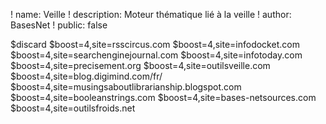 ! name: Veille
! description: Moteur thématique lié à la veille
! author: BasesNet
! public: false

$discard
$boost=4,site=rsscircus.com
$boost=4,site=infodocket.com
$boost=4,site=searchenginejournal.com
$boost=4,site=infotoday.com
$boost=4,site=precisement.org
$boost=4,site=outilsveille.com
$boost=4,site=blog.digimind.com/fr/
$boost=4,site=musingsaboutlibrarianship.blogspot.com
$boost=4,site=booleanstrings.com
$boost=4,site=bases-netsources.com
$boost=4,site=outilsfroids.net
